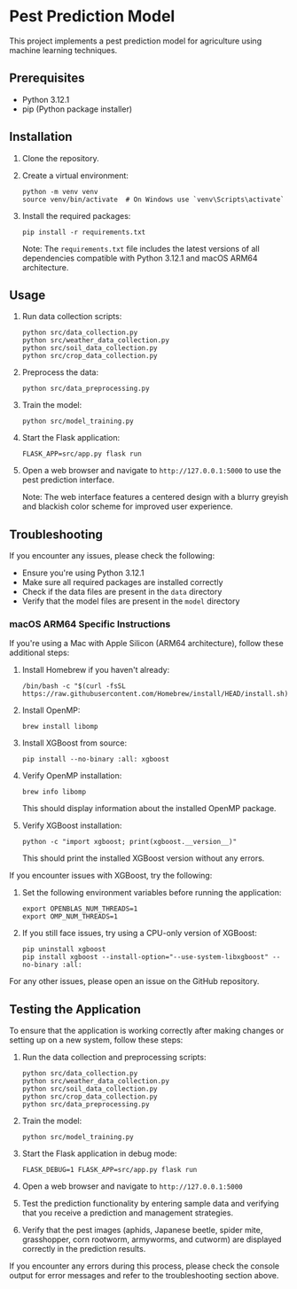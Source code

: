 # Pest Prediction Model

This project implements a pest prediction model for agriculture using machine learning techniques.

## Prerequisites

- Python 3.12.1
- pip (Python package installer)

## Installation

1. Clone the repository.

2. Create a virtual environment:
   ```
   python -m venv venv
   source venv/bin/activate  # On Windows use `venv\Scripts\activate`
   ```

3. Install the required packages:
   ```
   pip install -r requirements.txt
   ```

   Note: The `requirements.txt` file includes the latest versions of all dependencies compatible with Python 3.12.1 and macOS ARM64 architecture.

## Usage

1. Run data collection scripts:
   ```
   python src/data_collection.py
   python src/weather_data_collection.py
   python src/soil_data_collection.py
   python src/crop_data_collection.py
   ```

2. Preprocess the data:
   ```
   python src/data_preprocessing.py
   ```

3. Train the model:
   ```
   python src/model_training.py
   ```

4. Start the Flask application:
   ```
   FLASK_APP=src/app.py flask run
   ```

5. Open a web browser and navigate to `http://127.0.0.1:5000` to use the pest prediction interface.

   Note: The web interface features a centered design with a blurry greyish and blackish color scheme for improved user experience.

## Troubleshooting

If you encounter any issues, please check the following:

- Ensure you're using Python 3.12.1
- Make sure all required packages are installed correctly
- Check if the data files are present in the `data` directory
- Verify that the model files are present in the `model` directory

### macOS ARM64 Specific Instructions

If you're using a Mac with Apple Silicon (ARM64 architecture), follow these additional steps:

1. Install Homebrew if you haven't already:
   ```
   /bin/bash -c "$(curl -fsSL https://raw.githubusercontent.com/Homebrew/install/HEAD/install.sh)"
   ```

2. Install OpenMP:
   ```
   brew install libomp
   ```

3. Install XGBoost from source:
   ```
   pip install --no-binary :all: xgboost
   ```

4. Verify OpenMP installation:
   ```
   brew info libomp
   ```
   This should display information about the installed OpenMP package.

5. Verify XGBoost installation:
   ```
   python -c "import xgboost; print(xgboost.__version__)"
   ```
   This should print the installed XGBoost version without any errors.

If you encounter issues with XGBoost, try the following:

1. Set the following environment variables before running the application:
   ```
   export OPENBLAS_NUM_THREADS=1
   export OMP_NUM_THREADS=1
   ```

2. If you still face issues, try using a CPU-only version of XGBoost:
   ```
   pip uninstall xgboost
   pip install xgboost --install-option="--use-system-libxgboost" --no-binary :all:
   ```

For any other issues, please open an issue on the GitHub repository.

## Testing the Application

To ensure that the application is working correctly after making changes or setting up on a new system, follow these steps:

1. Run the data collection and preprocessing scripts:
   ```
   python src/data_collection.py
   python src/weather_data_collection.py
   python src/soil_data_collection.py
   python src/crop_data_collection.py
   python src/data_preprocessing.py
   ```

2. Train the model:
   ```
   python src/model_training.py
   ```

3. Start the Flask application in debug mode:
   ```
   FLASK_DEBUG=1 FLASK_APP=src/app.py flask run
   ```

4. Open a web browser and navigate to `http://127.0.0.1:5000`

5. Test the prediction functionality by entering sample data and verifying that you receive a prediction and management strategies.

6. Verify that the pest images (aphids, Japanese beetle, spider mite, grasshopper, corn rootworm, armyworms, and cutworm) are displayed correctly in the prediction results.

If you encounter any errors during this process, please check the console output for error messages and refer to the troubleshooting section above.
